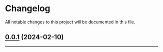 <!--- BEGIN HEADER -->
# Changelog

All notable changes to this project will be documented in this file.
<!--- END HEADER -->

## [0.0.1](https://github.com/Parables/php-utils/compare/7f1b72c26f0fccb28de4e2cdb781a5cc4f3c2057...v0.0.1) (2024-02-10)


---

